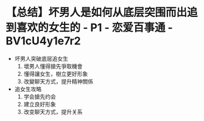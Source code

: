 # 【总结】坏男人是如何从底层突围而出追到喜欢的女生的 - P1 - 恋爱百事通 - BV1cU4y1e7r2

-   坏男人突破底层追女生
    1.  壞男人懂得搶先爭取機會
    2.  懂得讓女生，樹立更好形象
    3.  改變聊天方式，提升精神關係
-   追女生攻略
    1.  学会搶先约会
    2.  建立良好形象
    3.  改变聊天方式，提升关系